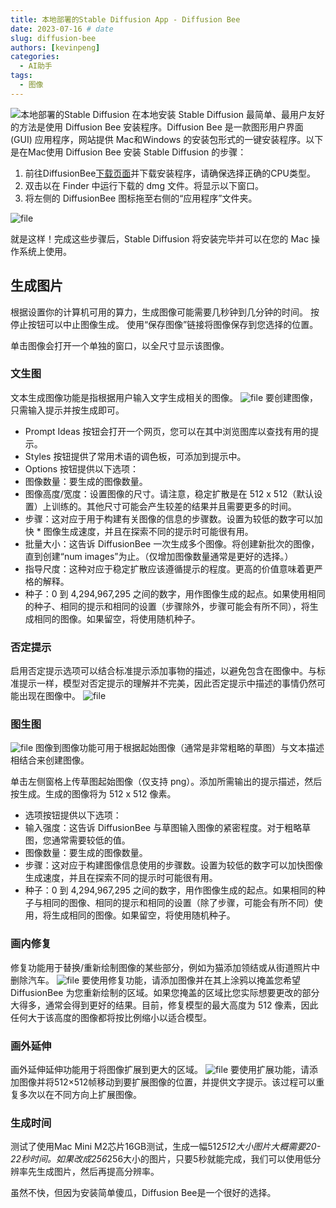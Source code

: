 ```yaml
---
title: 本地部署的Stable Diffusion App - Diffusion Bee
date: 2023-07-16 # date
slug: diffusion-bee
authors: [kevinpeng]
categories:
  - AI助手
tags:
  - 图像
---
```

![本地部署的Stable Diffusion](https://freeaitool.com/wp-content/uploads/2023/07/image-1689510257773.jpg)
在本地安装 Stable Diffusion 最简单、最用户友好的方法是使用 Diffusion Bee 安装程序。Diffusion Bee 是一款图形用户界面 (GUI) 应用程序，网站提供 Mac和Windows 的安装包形式的一键安装程序。以下是在Mac使用 Diffusion Bee 安装 Stable Diffusion 的步骤：

1. 前往DiffusionBee[下载页面](https://diffusionbee.com/download "下载页面")并下载安装程序，请确保选择正确的CPU类型。
2. 双击以在 Finder 中运行下载的 dmg 文件。将显示以下窗口。
3. 将左侧的 DiffusionBee 图标拖至右侧的“应用程序”文件夹。
<!-- more -->

![file](https://freeaitool.com/wp-content/uploads/2023/07/image-1689504930550.jpg)

就是这样！完成这些步骤后，Stable Diffusion 将安装完毕并可以在您的 Mac 操作系统上使用。

## 生成图片

根据设置你的计算机可用的算力，生成图像可能需要几秒钟到几分钟的时间。 按停止按钮可以中止图像生成。 使用“保存图像”链接将图像保存到您选择的位置。

单击图像会打开一个单独的窗口，以全尺寸显示该图像。

### 文生图
文本生成图像功能是指根据用户输入文字生成相关的图像。
![file](https://freeaitool.com/wp-content/uploads/2023/07/image-1689504508877.jpg)
要创建图像，只需输入提示并按生成即可。

* Prompt Ideas 按钮会打开一个网页，您可以在其中浏览图库以查找有用的提示。
* Styles 按钮提供了常用术语的调色板，可添加到提示中。
* Options 按钮提供以下选项：
 *  图像数量：要生成的图像数量。
 *  图像高度/宽度：设置图像的尺寸。请注意，稳定扩散是在 512 x 512（默认设置）上训练的。其他尺寸可能会产生较差的结果并且需要更多的时间。
 *  步骤：这对应于用于构建有关图像的信息的步骤数。设置为较低的数字可以加快  *  图像生成速度，并且在探索不同的提示时可能很有用。
 *  批量大小：这告诉 DiffusionBee 一次生成多个图像。将创建新批次的图像，直到创建“num images”为止。（仅增加图像数量通常是更好的选择。）
 *  指导尺度：这种对应于稳定扩散应该遵循提示的程度。更高的价值意味着更严格的解释。
 *  种子：0 到 4,294,967,295 之间的数字，用作图像生成的起点。如果使用相同的种子、相同的提示和相同的设置（步骤除外，步骤可能会有所不同），将生成相同的图像。如果留空，将使用随机种子。
 
### 否定提示
启用否定提示选项可以结合标准提示添加事物的描述，以避免包含在图像中。与标准提示一样，模型对否定提示的理解并不完美，因此否定提示中描述的事情仍然可能出现在图像中。
![file](https://freeaitool.com/wp-content/uploads/2023/07/image-1689505493186.jpg)

### 图生图
![file](https://freeaitool.com/wp-content/uploads/2023/07/image-1689505025947.jpg)
图像到图像功能可用于根据起始图像（通常是非常粗略的草图）与文本描述相结合来创建图像。

单击左侧窗格上传草图起始图像（仅支持 png）。添加所需输出的提示描述，然后按生成。生成的图像将为 512 x 512 像素。

- 选项按钮提供以下选项：
 - 输入强度：这告诉 DiffusionBee 与草图输入图像的紧密程度。对于粗略草图，您通常需要较低的值。
 - 图像数量：要生成的图像数量。
 - 步骤：这对应于构建图像信息使用的步骤数。设置为较低的数字可以加快图像生成速度，并且在探索不同的提示时可能很有用。
 - 种子：0 到 4,294,967,295 之间的数字，用作图像生成的起点。如果相同的种子与相同的图像、相同的提示和相同的设置（除了步骤，可能会有所不同）使用，将生成相同的图像。如果留空，将使用随机种子。
 
 ### 画内修复
修复功能用于替换/重新绘制图像的某些部分，例如为猫添加领结或从街道照片中删除汽车。
![file](https://freeaitool.com/wp-content/uploads/2023/07/image-1689505154889.jpg)
要使用修复功能，请添加图像并在其上涂鸦以掩盖您希望 DiffusionBee 为您重新绘制的区域。如果您掩盖的区域比您实际想要更改的部分大得多，通常会得到更好的结果。目前，修复模型的最大高度为 512 像素，因此任何大于该高度的图像都将按比例缩小以适合模型。

 ### 画外延伸
画外延伸延伸功能用于将图像扩展到更大的区域。
![file](https://freeaitool.com/wp-content/uploads/2023/07/image-1689505330187.jpg)
要使用扩展功能，请添加图像并将512×512帧移动到要扩展图像的位置，并提供文字提示。该过程可以重复多次以在不同方向上扩展图像。

### 生成时间

测试了使用Mac Mini M2芯片16GB测试，生成一幅512*512大小图片大概需要20-22秒时间。如果改成256*256大小的图片，只要5秒就能完成，我们可以使用低分辨率先生成图片，然后再提高分辨率。

虽然不快，但因为安装简单傻瓜，Diffusion Bee是一个很好的选择。
